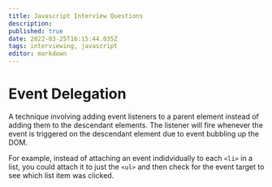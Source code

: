 ```yaml
---
title: Javascript Interview Questions
description: 
published: true
date: 2022-03-25T16:15:44.035Z
tags: interviewing, javascript
editor: markdown
---
```


# Event Delegation
A technique involving adding event listeners to a parent element instead of adding them to the descendant elements. The listener will fire whenever the event is triggered on the descendant element due to event bubbling up the DOM.

For example, instead of attaching an event indidvidually to each `<li>` in a list, you could attach it to just the `<ul>` and then check for the event target to see which list item was clicked.